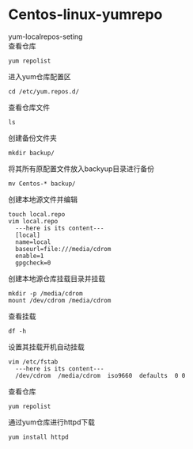# Centos-linux-yumrepo
yum-localrepos-seting  
查看仓库  
```
yum repolist
```
进入yum仓库配置区  
```
cd /etc/yum.repos.d/
```
查看仓库文件  
```
ls
```
创建备份文件夹  
```
mkdir backup/
```
将其所有原配置文件放入backyup目录进行备份  
```
mv Centos-* backup/
```
创建本地源文件并编辑
```
touch local.repo  
vim local.repo  
  ---here is its content---  
  [local]  
  name=local  
  baseurl=file:///media/cdrom  
  enable=1  
  gpgcheck=0  
```
创建本地源仓库挂载目录并挂载
```
mkdir -p /media/cdrom  
mount /dev/cdrom /media/cdrom  
```
查看挂载
```
df -h
```
设置其挂载开机自动挂载
```
vim /etc/fstab  
  ---here is its content---  
  /dev/cdrom  /media/cdrom  iso9660  defaults  0 0  
```
查看仓库
```
yum repolist
```
通过yum仓库进行httpd下载
```
yum install httpd
```
